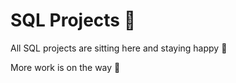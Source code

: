 # **SQL Projects 💾**

All SQL projects are sitting here and staying happy 🚀

More work is on the way 🌱
